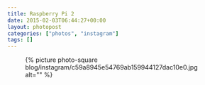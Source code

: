 ```yaml
---
title: Raspberry Pi 2
date: 2015-02-03T06:44:27+00:00
layout: photopost
categories: ["photos", "instagram"]
tags: []
---
```


<figure class="photo photo--square">
  {% picture photo-square blog/instagram/c59a8945e54769ab159944127dac10e0.jpg alt="" %}
</figure>


